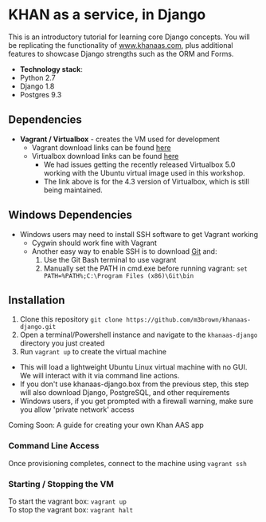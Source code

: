 # KHAN as a service, in Django

This is an introductory tutorial for learning core Django concepts.  You will be replicating the functionality of www.khanaas.com, plus additional features to showcase Django strengths such as the ORM and Forms.

  - **Technology stack**: 
   - Python 2.7
   - Django 1.8
   - Postgres 9.3

## Dependencies
- **Vagrant / Virtualbox** - creates the VM used for development
  - Vagrant download links can be found [here](http://www.vagrantup.com/downloads)
  - Virtualbox download links can be found [here](https://www.virtualbox.org/wiki/Download_Old_Builds_4_3)
    - We had issues getting the recently released Virtualbox 5.0 working with the Ubuntu virtual image used in this workshop.
    - The link above is for the 4.3 version of Virtualbox, which is still being maintained.
  
## Windows Dependencies
- Windows users may need to install SSH software to get Vagrant working
  - Cygwin should work fine with Vagrant
  - Another easy way to enable SSH is to download [Git](http://git-scm.com/download/win) and:
    1. Use the Git Bash terminal to use vagrant
    2. Manually set the PATH in cmd.exe before running vagrant: `set PATH=%PATH%;C:\Program Files (x86)\Git\bin`

## Installation
1. Clone this repository `git clone https://github.com/m3brown/khanaas-django.git`
1. Open a terminal/Powershell instance and navigate to the `khanaas-django` directory you just created
1. Run `vagrant up` to create the virtual machine
 - This will load a lightweight Ubuntu Linux virtual machine with no GUI.  We will interact with it via command line actions.
 - If you don't use khanaas-django.box from the previous step, this step will also download Django, PostgreSQL, and other requirements
 - Windows users, if you get prompted with a firewall warning, make sure you allow 'private network' access


Coming Soon: A guide for creating your own Khan AAS app

### Command Line Access
Once provisioning completes, connect to the machine using `vagrant ssh`

### Starting / Stopping the VM
To start the vagrant box: `vagrant up`  
To stop the vagrant box: `vagrant halt`  
